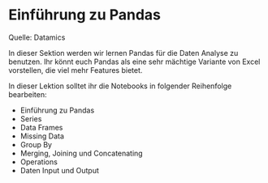 # Einführung zu Pandas

Quelle: Datamics

In dieser Sektion werden wir lernen Pandas für die Daten Analyse zu benutzen. Ihr könnt euch Pandas als eine sehr mächtige Variante von Excel vorstellen, die viel mehr Features bietet.

In dieser Lektion solltet ihr die Notebooks in folgender Reihenfolge bearbeiten:

* Einführung zu Pandas
* Series
* Data Frames
* Missing Data
* Group By
* Merging, Joining und Concatenating
* Operations
* Daten Input und Output
